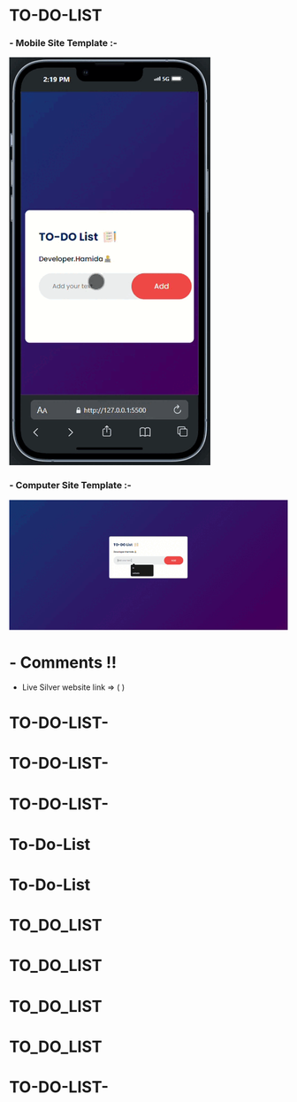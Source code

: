 # TO-DO-LIST
### - Mobile Site Template :-

![Mobile Site Template](/IMAGES/m.gif)

### - Computer Site Template :-

![Mobile Site Template](/IMAGES/c.gif)

# - Comments !!

- Live Silver website link => ( )
# TO-DO-LIST-
# TO-DO-LIST-
# TO-DO-LIST-
# To-Do-List
# To-Do-List
# TO_DO_LIST
# TO_DO_LIST
# TO_DO_LIST
# TO_DO_LIST
# TO-DO-LIST-
